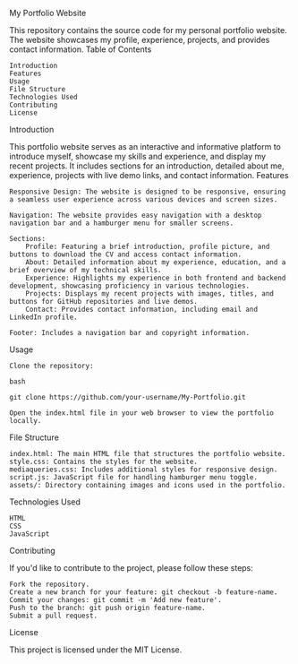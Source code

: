 My Portfolio Website

This repository contains the source code for my personal portfolio website. The website showcases my profile, experience, projects, and provides contact information.
Table of Contents

    Introduction
    Features
    Usage
    File Structure
    Technologies Used
    Contributing
    License

Introduction

This portfolio website serves as an interactive and informative platform to introduce myself, showcase my skills and experience, and display my recent projects. It includes sections for an introduction, detailed about me, experience, projects with live demo links, and contact information.
Features

    Responsive Design: The website is designed to be responsive, ensuring a seamless user experience across various devices and screen sizes.

    Navigation: The website provides easy navigation with a desktop navigation bar and a hamburger menu for smaller screens.

    Sections:
        Profile: Featuring a brief introduction, profile picture, and buttons to download the CV and access contact information.
        About: Detailed information about my experience, education, and a brief overview of my technical skills.
        Experience: Highlights my experience in both frontend and backend development, showcasing proficiency in various technologies.
        Projects: Displays my recent projects with images, titles, and buttons for GitHub repositories and live demos.
        Contact: Provides contact information, including email and LinkedIn profile.

    Footer: Includes a navigation bar and copyright information.

Usage

    Clone the repository:

    bash

    git clone https://github.com/your-username/My-Portfolio.git

    Open the index.html file in your web browser to view the portfolio locally.

File Structure

    index.html: The main HTML file that structures the portfolio website.
    style.css: Contains the styles for the website.
    mediaqueries.css: Includes additional styles for responsive design.
    script.js: JavaScript file for handling hamburger menu toggle.
    assets/: Directory containing images and icons used in the portfolio.

Technologies Used

    HTML
    CSS
    JavaScript

Contributing

If you'd like to contribute to the project, please follow these steps:

    Fork the repository.
    Create a new branch for your feature: git checkout -b feature-name.
    Commit your changes: git commit -m 'Add new feature'.
    Push to the branch: git push origin feature-name.
    Submit a pull request.

License

This project is licensed under the MIT License.
